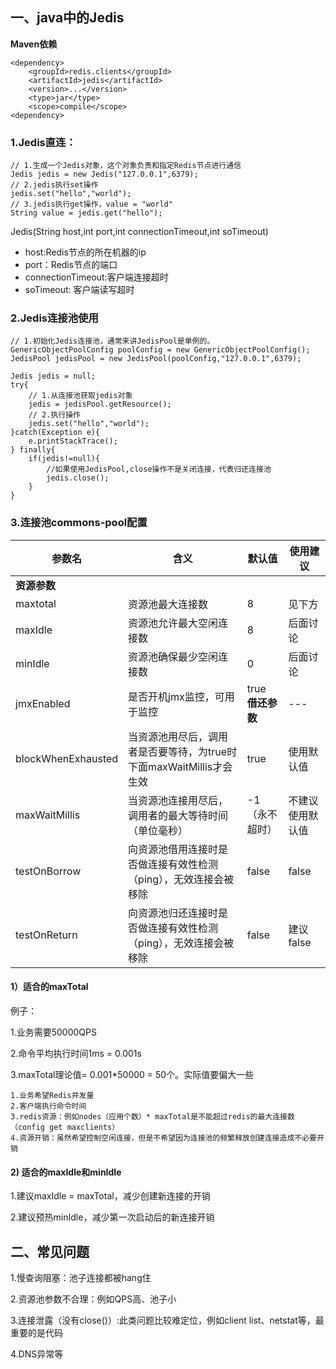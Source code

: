 
## 一、java中的Jedis

**Maven依赖**
```
<dependency>
    <groupId>redis.clients</groupId>
    <artifactId>jedis</artifactId>
    <version>...</version>
    <type>jar</type>
    <scope>compile</scope>
<dependency>
```
### 1.Jedis直连：
```
// 1.生成一个Jedis对象，这个对象负责和指定Redis节点进行通信
Jedis jedis = new Jedis("127.0.0.1",6379);
// 2.jedis执行set操作
jedis.set("hello","world");
// 3.jedis执行get操作，value = "world"
String value = jedis.get("hello");
```
Jedis(String host,int port,int connectionTimeout,int soTimeout)
+ host:Redis节点的所在机器的ip
+ port：Redis节点的端口
+ connectionTimeout:客户端连接超时
+ soTimeout: 客户端读写超时

### 2.Jedis连接池使用

```
// 1.初始化Jedis连接池，通常来讲JedisPool是单例的。
GenericObjectPoolConfig poolConfig = new GenericObjectPoolConfig();
JedisPool jedisPool = new JedisPool(poolConfig,"127.0.0.1",6379);

Jedis jedis = null;
try{
    // 1.从连接池获取jedis对象
    jedis = jedisPool.getResource();
    // 2.执行操作
    jedis.set("hello","world");
}catch(Exception e){
    e.printStackTrace();
} finally{
    if(jedis!=null){
        //如果使用JedisPool,close操作不是关闭连接，代表归还连接池
        jedis.close();
    }
}

```

### 3.连接池commons-pool配置

参数名 | 含义 | 默认值 | 使用建议
---|--- | --- | ---
**资源参数**| |  | 
maxtotal | 资源池最大连接数 | 8 | 见下方
maxIdle | 资源池允许最大空闲连接数 | 8 | 后面讨论
minIdle | 资源池确保最少空闲连接数 | 0 | 后面讨论
jmxEnabled | 是否开机jmx监控，可用于监控 | true **借还参数**|--- | --- | ---
blockWhenExhausted | 当资源池用尽后，调用者是否要等待，为true时下面maxWaitMillis才会生效 | true | 使用默认值
maxWaitMillis | 当资源池连接用尽后，调用者的最大等待时间（单位毫秒） | -1（永不超时） | 不建议使用默认值
testOnBorrow | 向资源池借用连接时是否做连接有效性检测（ping），无效连接会被移除 | false | false
testOnReturn | 向资源池归还连接时是否做连接有效性检测（ping），无效连接会被移除 | false | 建议false


#### 1）适合的maxTotal
例子：

1.业务需要50000QPS

2.命令平均执行时间1ms = 0.001s

3.maxTotal理论值= 0.001*50000 = 50个。实际值要偏大一些

```
1.业务希望Redis并发量
2.客户端执行命令时间
3.redis资源：例如nodes（应用个数）* maxTotal是不能超过redis的最大连接数（config get maxclients）
4.资源开销：虽然希望控制空闲连接，但是不希望因为连接池的频繁释放创建连接造成不必要开销
```

#### 2) 适合的maxIdle和minIdle
1.建议maxIdle = maxTotal，减少创建新连接的开销

2.建议预热minIdle，减少第一次启动后的新连接开销

## 二、常见问题
1.慢查询阻塞：池子连接都被hang住

2.资源池参数不合理：例如QPS高、池子小

3.连接泄露（没有close()）:此类问题比较难定位，例如client list、netstat等，最重要的是代码

4.DNS异常等
